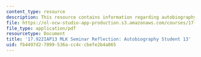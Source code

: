 ```yaml
---
content_type: resource
description: This resource contains information regarding autobiography student 13.
file: https://ol-ocw-studio-app-production.s3.amazonaws.com/courses/17-922-dr-martin-luther-king-jr-iap-design-seminar-january-iap-2013/fb4497d27099536acc4ccbefe2b4a065_MIT17_922IAP13_RefPapr3O.pdf
file_type: application/pdf
resourcetype: Document
title: '17.922IAP13 MLK Seminar Reflection: Autobiography Student 13'
uid: fb4497d2-7099-536a-cc4c-cbefe2b4a065
---
```

